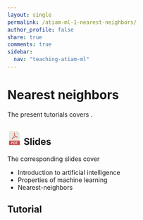 ```yaml
---
layout: single
permalink: /atiam-ml-1-nearest-neighbors/
author_profile: false
share: true
comments: true
sidebar:
  nav: "teaching-atiam-ml"
---
```


# Nearest neighbors

The present tutorials covers .

## [![](../images/pdf.png)](../documents/MML.Lesson.1.Introduction.pdf) Slides

The corresponding slides cover
  * Introduction to artificial intelligence
  * Properties of machine learning
  * Nearest-neighbors

## Tutorial 
